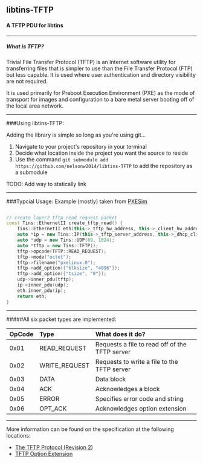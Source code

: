 ## libtins-TFTP
#### A TFTP PDU for libtins
---
##### What is TFTP?
Trivial File Transfer Protocol (TFTP) is an Internet software utility for transferring files that is simpler to use than the File Transfer Protocol (FTP) but less capable. It is used where user authentication and directory visibility are not required.

It is used primarily for Preboot Execution Environment (PXE) as the mode of transport for images and configuration to a bare metal server booting off of the local area network.

---
###Using libtins-TFTP:

Adding the library is simple so long as you're using git...
 1. Navigate to your project's repository in your terminal
 2. Decide what location inside the project you want the source to reside
 3. Use the command ```git submodule add https://github.com/nelsonw2014/libtins-TFTP``` to add the repository as a submodule

TODO: Add way to statically link

---
###Typcial Usage:
Example (mostly) taken from [PXESim](https://github.com/nelsonw2014/PXESim)
```c++

// create layer2 tftp read request packet
const Tins::EthernetII create_tftp_read() {
    Tins::EthernetII eth(this->_tftp_hw_address, this->_client_hw_address);
    auto *ip = new Tins::IP(this->_tftp_server_address, this->_dhcp_client_address);
    auto *udp = new Tins::UDP(69, 1024);
    auto *tftp = new Tins::TFTP();
    tftp->opcode(TFTP::READ_REQUEST);
    tftp->mode("octet");
    tftp->filename("pxelinux.0");
    tftp->add_option({"blksize", "4096"});
    tftp->add_option({"tsize", "0"});
    udp->inner_pdu(tftp);
    ip->inner_pdu(udp);
    eth.inner_pdu(ip);
    return eth;
}
```

---
#####All six packet types are implemented:

|OpCode|Type|What does it do?|
|:--|:---|:---|
|0x01|READ_REQUEST|Requests a file to read off of the TFTP server|
|0x02|WRITE_REQUEST|Requests to write a file to the TFTP server|
|0x03|DATA|Data block|
|0x04|ACK|Acknowledges a block|
|0x05|ERROR|Specifies error code and string|
|0x06|OPT_ACK|Acknowledges option extension|


---
More information can be found on the specification at the following locations:
* [The TFTP Protocol (Revision 2)](http://www.ietf.org/rfc/rfc783.txt)
* [TFTP Option Extension](https://tools.ietf.org/html/rfc2347)
